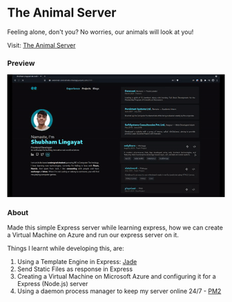 # The Animal Server

Feeling alone, don't you? No worries, our animals will look at you!

Visit: [The Animal Server](http://seeserver.centralindia.cloudapp.azure.com:8080/)

### Preview

![Preview GIF](./serverPreview.gif)

### About

Made this simple Express server while learning express, how we can create a Virtual Machine on Azure and run our express server on it.

Things I learnt while developing this, are:
1. Using a Template Engine in Express: <a href="https://jade-lang.com/" target="_blank">Jade</a>
2. Send Static Files as response in Express
3. Creating a Virtual Machine on Microsoft Azure and configuring it for a Express (Node.js) server
4. Using a daemon process manager to keep my server online 24/7 - <a href="https://pm2.keymetrics.io/" target="_blank">PM2</a>
